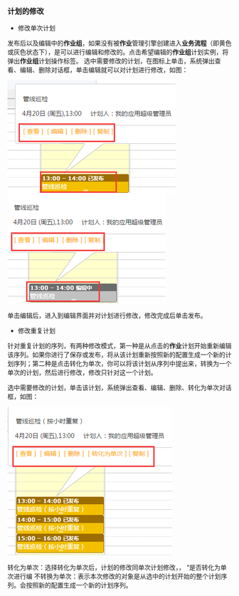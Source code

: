 ### 计划的修改
* 修改单次计划

发布后以及编辑中的**作业组**，如果没有被**作业**管理引擎创建进入**业务流程**（即黄色或灰色状态下），是可以进行编辑和修改的。点击希望编辑的**作业组**计划实例，将弹出**作业组**计划操作标签。
选中需要修改的计划，在图标上单击，系统弹出查看、编辑、删除对话框，单击编辑就可以对计划进行修改，如图：

![](./images/计划17.png) ![](./images/计划18.png)

单击编辑后，进入到编辑界面并对计划进行修改，修改完成后单击发布。

* 修改重复计划

针对重复计划的序列，有两种修改模式，第一种是从点击的**作业**计划开始重新编辑该序列。如果你进行了保存或发布，将从该计划重新按照新的配置生成一个新的计划序列；第二种是点击转化为单次，你可以将该计划从序列中提出来，转换为一个单次的计划，然后进行修改，修改只针对这一个计划。

选中需要修改的计划，单击该计划，系统弹出查看、编辑、删除、转化为单次对话框，如图：

![](./images/计划19.png)

转化为单次：选择转化为单次后，计划的修改同单次计划修改，， “是否转化为单次进行编
不转换为单次：表示本次修改的对象是从选中的计划开始的整个计划序列。会按照新的配置生成一个新的计划序列。